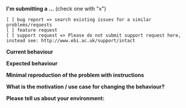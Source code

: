 <!--
IF YOU DON'T FILL OUT THE FOLLOWING INFORMATION WE MIGHT CLOSE YOUR ISSUE WITHOUT INVESTIGATING
-->

**I'm submitting a ...**  (check one with "x")
```
[ ] bug report => search existing issues for a similar problems/requests
[ ] feature request
[ ] support request => Please do not submit support request here, instead see: http://www.ebi.ac.uk/support/intact
```

**Current behaviour**
<!-- Describe how the bug manifests. -->

**Expected behaviour**
<!-- Describe what the behaviour would be without the bug. -->

**Minimal reproduction of the problem with instructions**
<!--
If the current behaviour is a bug or you can illustrate your feature request better with an example, 
please provide working examples, a mock-up or a step by step instruction. 
-->

**What is the motivation / use case for changing the behaviour?**
<!-- Describe the motivation or the concrete use case -->

**Please tell us about your environment:**
<!-- Windows, Mac OSX, Linux and Firfox, Chrome, IE (if possible with version) -->


